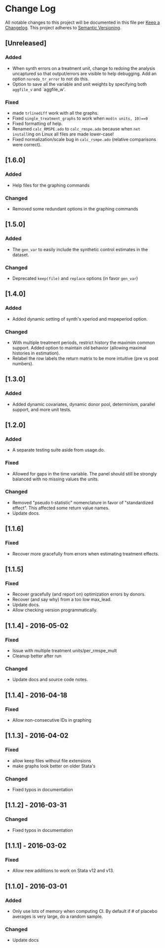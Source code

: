 # Change Log
All notable changes to this project will be documented in this file per [Keep a Changelog](http://keepachangelog.com).
This project adheres to [Semantic Versioning](http://semver.org/).

## [Unreleased]
### Added
 - When synth errors on a treatment unit, change to redoing the analysis uncaptured so that output/errors are visible to help debugging. Add an option `noredo_tr_error` to not do this. 
 - Option to save all the variable and unit weights by specifying both `aggfile_v` and `aggfile_w'.
### Fixed
 - made `trlinediff` work with all the graphs.
 - Fixed `single_treatment_graphs` to work when `mod(n units, 10)==0`
 - Fixed formatting of help.
 - Renamed `calc_RMSPE.ado` to `calc_rmspe.ado` because when `net install`ing on Linux all files are made lower-case!
 - Fixed normalization/scale bug in `calc_rsmpe.ado` (relative comparisons were correct). 

## [1.6.0]
### Added
 - Help files for the graphing commands
### Changed
 - Removed some redundant options in the graphing commands

## [1.5.0]
### Added
 - The `gen_var` to easily include the synthetic control estimates in the dataset.
### Changed
 - Deprecated `keep(file)` and `replace` options (in favor `gen_var`)

## [1.4.0]
### Added
 - Added dynamic setting of synth's xperiod and mspeperiod option.

### Changed
 - With multiple treatment periods, restrict history the maximim common support. Added option to maintain old behavior (allowing maximal histories in estimation).
 - Relabel the row labels the return matrix to be more intuitive (pre vs post numbers).

## [1.3.0]
### Added
 - Added dynamic covariates, dynamic donor pool, determinism, parallel support, and more unit tests.

## [1.2.0]
### Added
 - A separate testing suite aside from usage.do.

### Fixed
 - Allowed for gaps in the time variable. The panel should still be strongly balanced with no missing values the units.

### Changed
 - Removed "pseudo t-statistic" nomenclature in favor of "standardized effect". This affected some return value names.
 - Update docs.

## [1.1.6]
### Fixed
 - Recover more gracefully from errors when estimating treatment effects.

## [1.1.5]
### Fixed
 - Recover gracefully (and report on) optimization errors by donors.
 - Recover (and say why) from a too low max_lead.
 - Update docs.
 - Allow checking version programmatically.

## [1.1.4] - 2016-05-02
### Fixed
 - Issue with multiple treatment units/per_rmspe_mult
 - Cleanup better after run

### Changed
 - Update docs and source code notes.

## [1.1.4] - 2016-04-18
### Fixed
 - Allow non-consecutive IDs in graphing

## [1.1.3] - 2016-04-02
### Fixed
 - allow keep files without file extensions 
 - make graphs look better on older Stata's

### Changed
 - Fixed typos in documentation

## [1.1.2] - 2016-03-31
### Changed
 - Fixed typos in documentation
 
## [1.1.1] - 2016-03-02
### Fixed
 - Allow new additions to work on Stata v12 and v13.

## [1.1.0] - 2016-03-01
### Added
 - Only use lots of memory when computing CI. By default if # of placebo averages is very large, do a random sample.

### Changed
 - Update docs



